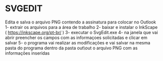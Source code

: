 # SVGEDIT
 
Edita e salva o arquivo PNG contendo a assinatura para colocar no Outlook
1- extrair os arquivos para a área de trabalho
2- baixar e instalar o InkScape ( https://inkscape.org/pt-br/ )
3- executar o SvgEdit.exe
4- na janela que vai abrir preencher os campos com as informaçoes solicitadas e clicar em salvar
5- o programa vai realizar as modificações e vai salvar na mesma pasta do programa dentro da pasta out\out o arquivo PNG com as informações inseridas
